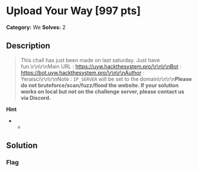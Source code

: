# Upload Your Way [997 pts]

**Category:** We
**Solves:** 2

## Description
>This chall has just been made on last saturday. Just have fun.\r\n\r\nMain URL : https://uyw.hackthesystem.pro/\r\n\r\nBot : https://bot.uyw.hackthesystem.pro/\r\n\r\nAuthor : Yeraisci\r\n\r\nNote : `IP_SERVER` will be set to the domain\r\n\r\n**Please do not bruteforce/scan/fuzz/flood the website. If your solution works on local but not on the challenge server, please contact us via Discord.**

**Hint**
* -

## Solution

### Flag

